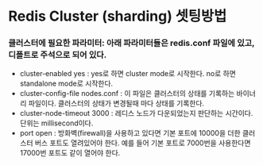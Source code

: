 # Redis Cluster (sharding) 셋팅방법


### 클러스터에 필요한 파라미터: 아래 파라미터들은 redis.conf 파일에 있고, 디폴트로 주석으로 되어 있다.
- cluster-enabled yes : yes로 하면 cluster mode로 시작한다. no로 하면 standalone mode로 시작한다.
- cluster-config-file nodes.conf : 이 파일은 클러스터의 상태를 기록하는 바이너리 파일이다. 클러스터의 상태가 변경될때 마다 상태를 기록한다.
- cluster-node-timeout 3000 : 레디스 노드가 다운되었는지 판단하는 시간이다. 단위는 millisecond이다.
- port open : 방화벽(firewall)을 사용하고 있다면 기본 포트에 10000을 더한 클러스터 버스 포트도 열려있어야 한다.  예를 들어 기본 포트로 7000번을 사용한다면 17000번 포트도 같이 열어야 한다.

